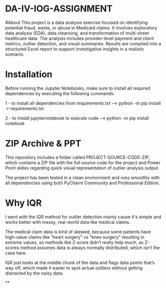 # DA-IV-IOG-ASSIGNMENT
#About
This project is a data analysis exercise focused on identifying potential fraud, waste, or abuse in Medicaid claims. It involves exploratory data analysis (EDA), data cleansing, and transformation of multi-sheet healthcare data. The analysis includes provider-level payment and client metrics, outlier detection, and visual summaries. Results are compiled into a structured Excel report to support investigative insights in a realistic scenario. 

# Installation

Before running the Jupyter Notebooks, make sure to install all required dependencies by executing the following commands: 

1 - to install all dependencies from requirements.txt --> 
python -m pip install -r requirements.txt

2 - to install jupyternotebook to execute code  -->
python -m pip install notebook

# ZIP Archive & PPT
This repository includes a folder called PROJECT-SOURCE-CODE-ZIP, which contains a ZIP file with the full source code for the project and Power Point slides regarding quick visual representation of outlier analysis output

The project has been tested in a clean environment and runs smoothly with all dependencies using both PyCharm Community and Professional Edition.


#  Why IQR

I went with the IQR method for outlier detection mainly cause it's simple and works better with messy, real-world data like medical claims. 

The medical claim data is kind of skewed, because some patients have high-value claims like “heart surgery” vs “knee surgery” resulting in extreme values, so methods like Z-score didn’t really help much, as Z-scores method assumes data is always normally distributed, which isn’t the case here. 

IQR just looks at the middle chunk of the data and flags data points that’s way off, which made it easier to spot actual outliers without getting distracted by the noisy data.

**
